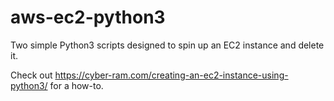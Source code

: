 # aws-ec2-python3
Two simple Python3 scripts designed to spin up an EC2 instance and delete it.

Check out https://cyber-ram.com/creating-an-ec2-instance-using-python3/ for a how-to. 

